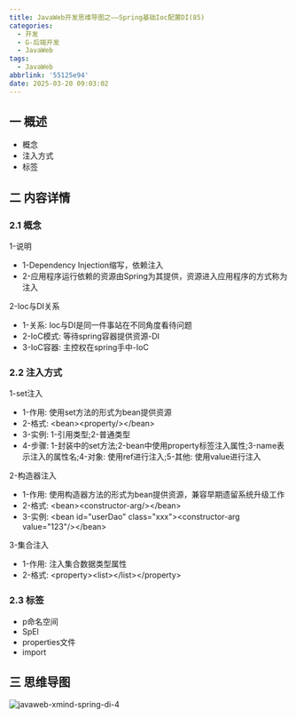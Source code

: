 ```yaml
---
title: JavaWeb开发思维导图之——Spring基础Ioc配置DI(85)
categories:
  - 开发
  - G-后端开发
  - JavaWeb
tags:
  - JavaWeb
abbrlink: '55125e94'
date: 2025-03-20 09:03:02
---
```

## 一 概述

* 概念
* 注入方式
* 标签

<!--more-->

## 二 内容详情

### 2.1 概念

1-说明

* 1-Dependency Injection缩写，依赖注入
* 2-应用程序运行依赖的资源由Spring为其提供，资源进入应用程序的方式称为注入

2-Ioc与DI关系

* 1-关系: Ioc与DI是同一件事站在不同角度看待问题
* 2-IoC模式: 等待spring容器提供资源-DI
* 3-IoC容器: 主控权在spring手中-IoC

### 2.2 注入方式

1-set注入

* 1-作用: 使用set方法的形式为bean提供资源
* 2-格式: \<bean>\<property/>\</bean>
* 3-实例: 1-引用类型;2-普通类型
* 4-步骤: 1-封装中的set方法;2-bean中使用property标签注入属性;3-name表示注入的属性名;4-对象: 使用ref进行注入;5-其他: 使用value进行注入

2-构造器注入

* 1-作用: 使用构造器方法的形式为bean提供资源，兼容早期遗留系统升级工作
* 2-格式: \<bean>\<constructor-arg/>\</bean>
* 3-实例: \<bean id="userDao" class="xxx">\<constructor-arg value="123"/>\</bean>

3-集合注入

* 1-作用: 注入集合数据类型属性 
* 2-格式: \<property>\<list>\</list>\</property>

### 2.3 标签

* p命名空间
* SpEl
* properties文件
* import

## 三 思维导图

![javaweb-xmind-spring-di-4][1]



[1]:https://cdn.jsdelivr.net/gh/PGzxc/CDN/blog-java/javaweb-xmind-spring-di-4.png